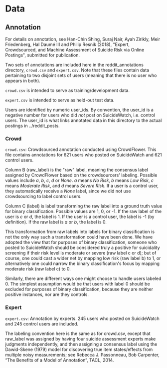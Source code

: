 # Data

## Annotation

For details on annotation, see Han-Chin Shing, Suraj Nair, Ayah Zirikly, Meir Friedenberg, Hal Daumé III and Philip Resnik (2018), "Expert, Crowdsourced, and Machine Assessment of Suicide Risk via Online Postings", submitted for publication.

Two sets of annotations are included here in the reddit_annotations directory, `crowd.csv` and `expert.csv`. Note that these files contain data pertaining to two disjoint sets of users (meaning that there is no user who appears in both).

`crowd.csv` is intended to serve as training/development data.

`expert.csv` is intended to serve as held-out test data.

Users are identified by numeric user_ids. By convention, the user_id is a negative number for users who did *not* post on SuicideWatch, i.e. control users.  The user_id is what links annotated data in this directory to the actual postings in ../reddit_posts.


### Crowd

`crowd.csv`: Crowdsourced annotation conducted using CrowdFlower. This file contains annotations for 621 users who posted on SuicideWatch and 621 control users.

Column B (raw_label) is the "raw" label, meaning the consensus label assigned by CrowdFlower based on the crowdsourcers' labeling. Possible values include *a*, *b*, *c*, *d* or *None*. *a* means *No Risk*, *b* means *Low Risk*, *c* means *Moderate Risk*, and *d* means *Severe Risk*. If a user is a control user, they automatically receive a *None* label, since we did not use crowdsourcing to label control users.

Column C (label) is label transforming the raw label into a ground truth value for binary classification.  Possible values are 1, 0, or -1. If the raw label of the user is *c* or *d*, the label is 1.  If the user is a control user, the label is -1 (by definition).  If the raw label is *a* or *b*, the label is 0. 

This transformation from raw labels into labels for binary classification is not the only way such a transformation could have been done. We have adopted the view that for purposes of binary classification, someone who posted to SuicideWatch should be considered truly a positive for suicidality screening if their risk level is moderate or severe (raw label c or d); but of course, one could cast a wider net by mapping low risk (raw label b)  to 1, or alternatively one could narrow the binary classification's focus by mapping moderate risk (raw label c) to 0.

Similarly, there are different ways one might choose to handle users labeled 0. The simplest assumption would be that users with label 0 should be excluded for purposes of binary classification, because they are neither positive instances, nor are they controls. 


### Expert

`expert.csv`: Annotation by experts. 245 users who posted on SuicideWatch and 245 control users are included. 

The labeling convention here is the same as for crowd.csv, except that raw_label was assigned by having four suicide assessment experts make judgments independently, and then assigning a consensus label using the Dawid-Skene  (1979) model for discovering true item states/effects from multiple noisy measurements; see  Rebecca J. Passonneau, Bob Carpenter, “The Benefits of a Model of Annotation”, TACL, 2014.

